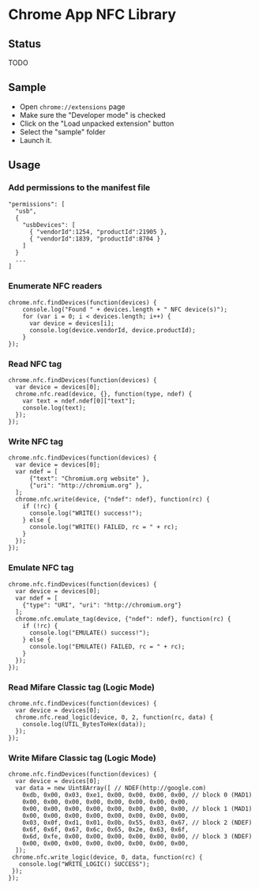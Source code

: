 # Chrome App NFC Library


## Status

TODO

## Sample

* Open `chrome://extensions` page
* Make sure the "Developer mode" is checked
* Click on the "Load unpacked extension" button
* Select the "sample" folder
* Launch it.

## Usage

### Add permissions to the manifest file

    "permissions": [
      "usb",
      {
        "usbDevices": [
          { "vendorId":1254, "productId":21905 },
          { "vendorId":1839, "productId":8704 }
        ]
      }
      ...
    ]

### Enumerate NFC readers

    chrome.nfc.findDevices(function(devices) {
        console.log("Found " + devices.length + " NFC device(s)");
        for (var i = 0; i < devices.length; i++) {
          var device = devices[i];
          console.log(device.vendorId, device.productId);
        }
    });

### Read NFC tag

    chrome.nfc.findDevices(function(devices) {
      var device = devices[0];
      chrome.nfc.read(device, {}, function(type, ndef) {
        var text = ndef.ndef[0]["text"];
        console.log(text);
      });
    });

### Write NFC tag

    chrome.nfc.findDevices(function(devices) {
      var device = devices[0];
      var ndef = [
          {"text": "Chromium.org website" },
          {"uri": "http://chromium.org" },
      ];
      chrome.nfc.write(device, {"ndef": ndef}, function(rc) {
        if (!rc) {
          console.log("WRITE() success!");
        } else {
          console.log("WRITE() FAILED, rc = " + rc);
        }
      });
    });

### Emulate NFC tag

    chrome.nfc.findDevices(function(devices) {
      var device = devices[0];
      var ndef = [
        {"type": "URI", "uri": "http://chromium.org"}
      ];
      chrome.nfc.emulate_tag(device, {"ndef": ndef}, function(rc) {
        if (!rc) {
          console.log("EMULATE() success!");
        } else {
          console.log("EMULATE() FAILED, rc = " + rc);
        }
      });
    });


### Read Mifare Classic tag (Logic Mode)

    chrome.nfc.findDevices(function(devices) {
      var device = devices[0];
      chrome.nfc.read_logic(device, 0, 2, function(rc, data) {
        console.log(UTIL_BytesToHex(data));
      });
    });


### Write Mifare Classic tag (Logic Mode)

    chrome.nfc.findDevices(function(devices) {
      var device = devices[0];
      var data = new Uint8Array([ // NDEF(http://google.com)
        0xdb, 0x00, 0x03, 0xe1, 0x00, 0x00, 0x00, 0x00, // block 0 (MAD1)
        0x00, 0x00, 0x00, 0x00, 0x00, 0x00, 0x00, 0x00,
        0x00, 0x00, 0x00, 0x00, 0x00, 0x00, 0x00, 0x00, // block 1 (MAD1)
        0x00, 0x00, 0x00, 0x00, 0x00, 0x00, 0x00, 0x00,
        0x03, 0x0f, 0xd1, 0x01, 0x0b, 0x55, 0x03, 0x67, // block 2 (NDEF)
        0x6f, 0x6f, 0x67, 0x6c, 0x65, 0x2e, 0x63, 0x6f,
        0x6d, 0xfe, 0x00, 0x00, 0x00, 0x00, 0x00, 0x00, // block 3 (NDEF)
        0x00, 0x00, 0x00, 0x00, 0x00, 0x00, 0x00, 0x00,
      ]);
     chrome.nfc.write_logic(device, 0, data, function(rc) {
       console.log("WRITE_LOGIC() SUCCESS");
     });
    });
